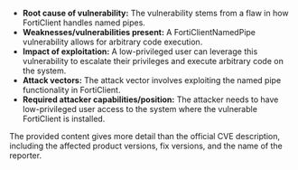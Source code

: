 - **Root cause of vulnerability:** The vulnerability stems from a flaw in how FortiClient handles named pipes.
- **Weaknesses/vulnerabilities present:** A FortiClientNamedPipe vulnerability allows for arbitrary code execution.
- **Impact of exploitation:** A low-privileged user can leverage this vulnerability to escalate their privileges and execute arbitrary code on the system.
- **Attack vectors:** The attack vector involves exploiting the named pipe functionality in FortiClient.
- **Required attacker capabilities/position:** The attacker needs to have low-privileged user access to the system where the vulnerable FortiClient is installed.

The provided content gives more detail than the official CVE description, including the affected product versions, fix versions, and the name of the reporter.